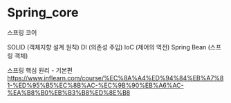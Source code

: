 # Spring_core

스프링 코어 

SOLID (객체지향 설계 원칙)
DI (의존성 주입)
IoC (제어의 역전)
Spring Bean (스프링 객체)


스프링 핵심 원리 - 기본편
https://www.inflearn.com/course/%EC%8A%A4%ED%94%84%EB%A7%81-%ED%95%B5%EC%8B%AC-%EC%9B%90%EB%A6%AC-%EA%B8%B0%EB%B3%B8%ED%8E%B8
